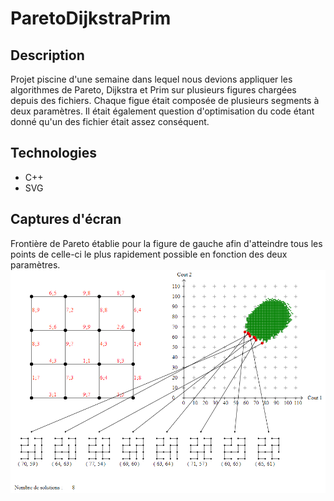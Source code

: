 # ParetoDijkstraPrim
## Description
Projet piscine d'une semaine dans lequel nous devions appliquer les algorithmes de Pareto, Dijkstra et Prim sur plusieurs figures chargées depuis des fichiers.
Chaque figue était composée de plusieurs segments à deux paramètres.
Il était également question d'optimisation du code étant donné qu'un des fichier était assez conséquent. 
## Technologies
* C++
* SVG
## Captures d'écran
Frontière de Pareto établie pour la figure de gauche afin d'atteindre tous les points de celle-ci le plus rapidement possible en fonction des deux paramètres.
![alt text](https://github.com/Paulcou/projets-ecole/blob/main/images/ParetoRender.PNG?raw=true "Pareto")
